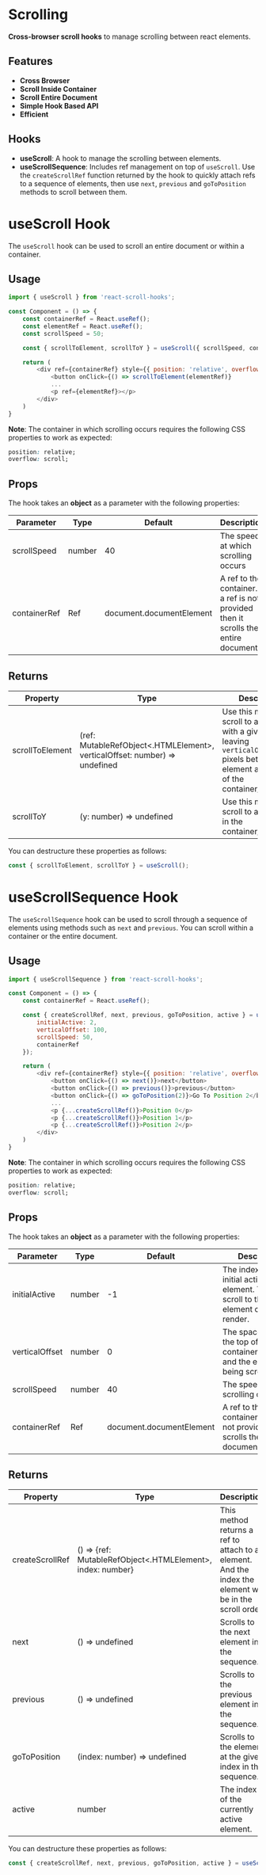 # Scrolling
**Cross-browser scroll hooks** to manage scrolling between react elements.

## Features
- **Cross Browser**
- **Scroll Inside Container**
- **Scroll Entire Document**
- **Simple Hook Based API**
- **Efficient**

## Hooks
- **useScroll**: A hook to manage the scrolling between elements.
- **useScrollSequence**: Includes ref management on top of `useScroll`. Use the `createScrollRef` function returned by the hook to quickly attach refs to a sequence of elements, then use `next`, `previous` and `goToPosition` methods to scroll between them.


# useScroll Hook
The `useScroll` hook can be used to scroll an entire document or within a container.

## Usage 

```javascript
import { useScroll } from 'react-scroll-hooks';

const Component = () => {
    const containerRef = React.useRef();
    const elementRef = React.useRef();
    const scrollSpeed = 50;

    const { scrollToElement, scrollToY } = useScroll({ scrollSpeed, containerRef })

    return (
        <div ref={containerRef} style={{ position: 'relative', overflow: 'scroll' }}>
            <button onClick={() => scrollToElement(elementRef)}
            ...
            <p ref={elementRef}></p>
        </div>
    )
}
```

**Note**: The container in which scrolling occurs requires the following CSS properties to work as expected:
```css
position: relative;
overflow: scroll;
```  
## Props  
The hook takes an **object** as a parameter with the following properties:  

| Parameter    | Type   | Default                  | Description                                                                            |
|--------------|--------|--------------------------|----------------------------------------------------------------------------------------|
| scrollSpeed  | number | 40                       | The speed at which scrolling occurs                                                    |
| containerRef | Ref    | document.documentElement | A ref to the container.  If a ref is not provided then it scrolls the entire document. |

## Returns

| Property        | Type                                                                      | Description                                                                                                                                     |
|-----------------|---------------------------------------------------------------------------|-------------------------------------------------------------------------------------------------------------------------------------------------|
| scrollToElement | (ref: MutableRefObject<.HTMLElement>, verticalOffset: number) => undefined | Use this method to scroll to an element with a given ref leaving `verticalOffset` pixels between element and the top of the container/document. |
| scrollToY       | (y: number) => undefined                                                  | Use this method to scroll to a `y` position in the container/document.                                                                          |

You can destructure these properties as follows:  
```javascript
const { scrollToElement, scrollToY } = useScroll();
```


# useScrollSequence Hook
The `useScrollSequence` hook can be used to scroll through a sequence of elements using methods such as `next` and `previous`.
You can scroll within a container or the entire document.
## Usage 

```javascript
import { useScrollSequence } from 'react-scroll-hooks';

const Component = () => {
    const containerRef = React.useRef();

    const { createScrollRef, next, previous, goToPosition, active } = useScrollSequence({
        initialActive: 2,
        verticalOffset: 100,
        scrollSpeed: 50,
        containerRef
    });

    return (
        <div ref={containerRef} style={{ position: 'relative', overflow: 'scroll' }}>
            <button onClick={() => next()}>next</button>
            <button onClick={() => previous()}>previous</button>
            <button onClick={() => goToPosition(2)}>Go To Position 2</button>
            ...
            <p {...createScrollRef()}>Position 0</p>
            <p {...createScrollRef()}>Position 1</p>
            <p {...createScrollRef()}>Position 2</p>
        </div>
    )
}
```
**Note**: The container in which scrolling occurs requires the following CSS properties to work as expected:
```css
position: relative;
overflow: scroll;
```  
## Props  
The hook takes an **object** as a parameter with the following properties:  

| Parameter      | Type   | Default                  | Description                                                                               |
|----------------|--------|--------------------------|-------------------------------------------------------------------------------------------|
| initialActive  | number | -1                       | The index of the initial active element. This will scroll to the element on first render. |
| verticalOffset | number | 0                        | The space between the top of the container/document and the element being scrolled to.    |
| scrollSpeed    | number | 40                       | The speed at which scrolling occurs.                                                      |
| containerRef   | Ref    | document.documentElement | A ref to the container. If a ref is not provided then it scrolls the entire document.     |
## Returns

| Property        | Type                                                      | Description                                                                                               |
|-----------------|-----------------------------------------------------------|-----------------------------------------------------------------------------------------------------------|
| createScrollRef | () => {ref: MutableRefObject<.HTMLElement>, index: number} | This method returns a ref to attach to an element. And the index the element will be in the scroll order. |
| next            | () => undefined                                           | Scrolls to the next element in the sequence.                                                              |
| previous        | () => undefined                                           | Scrolls to the previous element in the sequence.                                                          |
| goToPosition    | (index: number) => undefined                              | Scrolls to the element at the given index in the sequence.                                                |
| active          | number                                                    | The index of the currently active element.                                                                |
You can destructure these properties as follows:  
```javascript
const { createScrollRef, next, previous, goToPosition, active } = useScrollSequence();
```